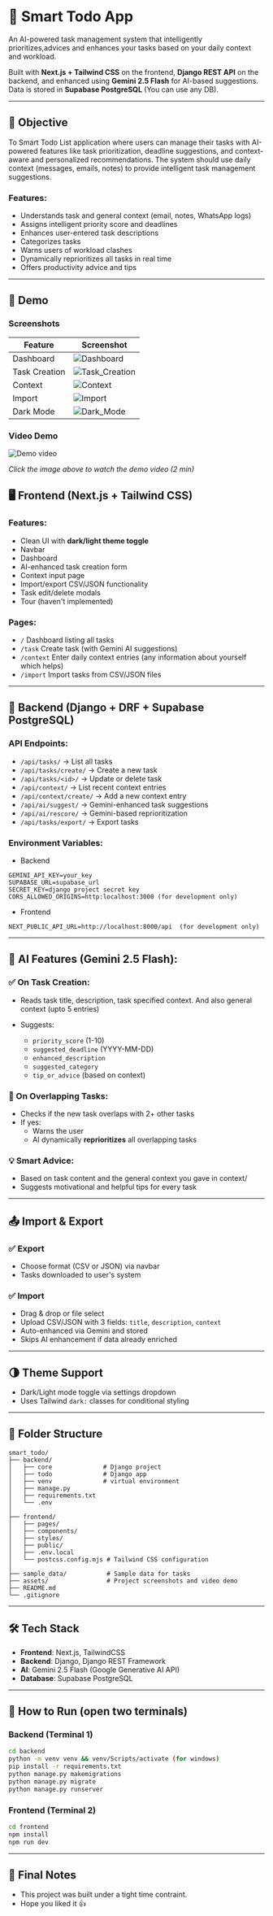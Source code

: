 # 🧠 Smart Todo App

An AI-powered task management system that intelligently prioritizes,advices and enhances your tasks based on your daily context and workload.

Built with **Next.js + Tailwind CSS** on the frontend, **Django REST API** on the backend, and enhanced using **Gemini 2.5 Flash** for AI-based suggestions. Data is stored in **Supabase PostgreSQL** (You can use any DB).

---

## 🎯 Objective

To Smart Todo List application where users can manage their tasks with AI-powered features like task prioritization, deadline suggestions, and context-aware and personalized recommendations. The system should use daily context (messages, emails, notes) to provide intelligent task management suggestions.

### Features:
- Understands task and general context (email, notes, WhatsApp logs)
- Assigns intelligent priority score and deadlines
- Enhances user-entered task descriptions
- Categorizes tasks
- Warns users of workload clashes
- Dynamically reprioritizes all tasks in real time
- Offers productivity advice and tips

---

## 🎥 Demo

### Screenshots

| Feature | Screenshot |
|---------|------------|
| Dashboard | ![Dashboard](assets/Dashboard.png) |
| Task Creation | ![Task_Creation](assets/Task_creation.png) |
| Context | ![Context](assets/Context.png) |
| Import | ![Import](assets/Import_tasks.png) |
| Dark Mode | ![Dark_Mode](assets/Dark_theme.png) |

### Video Demo

![Demo video](https://youtu.be/qe6HLa059co)

*Click the image above to watch the demo video (2 min)*


## 🖥️ Frontend (Next.js + Tailwind CSS)

### Features:
- Clean UI with **dark/light theme toggle**
- Navbar
- Dashboard
- AI-enhanced task creation form
- Context input page
- Import/export CSV/JSON functionality
- Task edit/delete modals
- Tour (haven't implemented)



### Pages:
- `/` Dashboard listing all tasks
- `/task` Create task (with Gemini AI suggestions)
- `/context` Enter daily context entries (any information about yourself which helps)
- `/import` Import tasks from CSV/JSON files

---

## 🔧 Backend (Django + DRF + Supabase PostgreSQL)

### API Endpoints:
- `/api/tasks/` → List all tasks
- `/api/tasks/create/` → Create a new task
- `/api/tasks/<id>/` → Update or delete task
- `/api/context/` → List recent context entries
- `/api/context/create/` → Add a new context entry
- `/api/ai/suggest/` → Gemini-enhanced task suggestions
- `/api/ai/rescore/` → Gemini-based reprioritization
- `/api/tasks/export/` → Export tasks

### Environment Variables:
- Backend
```
GEMINI_API_KEY=your_key
SUPABASE_URL=supabase_url
SECRET_KEY=django project secret key
CORS_ALLOWED_ORIGINS=http:localhost:3000 (for development only)
```

- Frontend
```
NEXT_PUBLIC_API_URL=http://localhost:8000/api  (for development only)
```

---

## 🧠 AI Features (Gemini 2.5 Flash):

### ✅ On Task Creation:
- Reads task title, description, task specified context. And also general context (upto 5 entries)

- Suggests:
  - `priority_score` (1-10)
  - `suggested_deadline` (YYYY-MM-DD)
  - `enhanced_description`
  - `suggested_category` 
  - `tip_or_advice` (based on context)

### 🔄 On Overlapping Tasks:
- Checks if the new task overlaps with 2+ other tasks
- If yes:
  - Warns the user
  - AI dynamically **reprioritizes** all overlapping tasks


### 💡 Smart Advice:
- Based on task content and the general context you gave in context/
- Suggests motivational and helpful tips for every task

---

## 📤 Import & Export

### ✅ Export
- Choose format (CSV or JSON) via navbar
- Tasks downloaded to user's system

### ✅ Import
- Drag & drop or file select
- Upload CSV/JSON with 3 fields: `title`, `description`, `context`
- Auto-enhanced via Gemini and stored
- Skips AI enhancement if data already enriched

---

## 🌗 Theme Support

- Dark/Light mode toggle via settings dropdown
- Uses Tailwind `dark:` classes for conditional styling

---

## 📂 Folder Structure

```
smart_todo/
├── backend/
│   ├── core              # Django project
│   ├── todo              # Django app
│   ├── venv              # virtual environment
│   ├── manage.py
│   ├── requirements.txt
│   └── .env
│
├── frontend/
│   ├── pages/
│   ├── components/
│   ├── styles/
│   ├── public/
│   ├── .env.local
│   └── postcss.config.mjs # Tailwind CSS configuration
│
├── sample_data/           # Sample data for tasks
├── assets/                # Project screenshots and video demo
├── README.md
└── .gitignore
```

---

## 🛠 Tech Stack

- **Frontend**: Next.js, TailwindCSS
- **Backend**: Django, Django REST Framework
- **AI**: Gemini 2.5 Flash (Google Generative AI API)
- **Database**: Supabase PostgreSQL

---


## 🚀 How to Run (open two terminals)

### Backend (Terminal 1)
```bash
cd backend
python -m venv venv && venv/Scripts/activate (for windows)
pip install -r requirements.txt
python manage.py makemigrations
python manage.py migrate
python manage.py runserver
```

### Frontend (Terminal 2)
```bash
cd frontend
npm install
npm run dev
```

---

## 🏁 Final Notes
- This project was built under a tight time contraint.
- Hope you liked it 👍 


